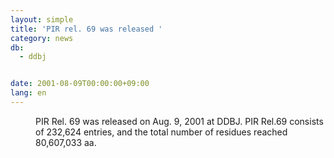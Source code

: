 ```yaml
---
layout: simple
title: 'PIR rel. 69 was released '
category: news
db:
  - ddbj


date: 2001-08-09T00:00:00+09:00
lang: en
---
```


<dd>PIR Rel. 69 was released on Aug. 9, 2001 at DDBJ. PIR Rel.69 consists of 232,624 entries, and the total number of residues reached 80,607,033 aa.</dd>
